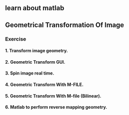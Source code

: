 ## learn about matlab
## Geometrical Transformation Of Image

### Exercise
#### 1. Transform image geometry.
#### 2. Geometric Transform GUI.
#### 3. Spin image real time.
#### 4. Geometric Transform With M-FILE.
#### 5. Geometric Transform With M-file (Bilinear).
#### 6. Matlab to perform reverse mapping geometry.






